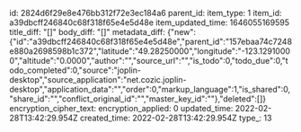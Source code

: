 id: 2824d6f29e8e476bb312f72e3ec184a6
parent_id: 
item_type: 1
item_id: a39dbcff246840c68f318f65e4e5d48e
item_updated_time: 1646055169595
title_diff: "[]"
body_diff: "[]"
metadata_diff: {"new":{"id":"a39dbcff246840c68f318f65e4e5d48e","parent_id":"157ebaa74c7248e880a2698598b1c372","latitude":"49.28250000","longitude":"-123.12910000","altitude":"0.0000","author":"","source_url":"","is_todo":0,"todo_due":0,"todo_completed":0,"source":"joplin-desktop","source_application":"net.cozic.joplin-desktop","application_data":"","order":0,"markup_language":1,"is_shared":0,"share_id":"","conflict_original_id":"","master_key_id":""},"deleted":[]}
encryption_cipher_text: 
encryption_applied: 0
updated_time: 2022-02-28T13:42:29.954Z
created_time: 2022-02-28T13:42:29.954Z
type_: 13